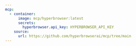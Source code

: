 ```yaml
---
mcp:
  - container:
      image: mcp/hyperbrowser:latest
      secrets:
        hyperbrowser.api_key: HYPERBROWSER_API_KEY
    source:
      url: https://github.com/hyperbrowserai/mcp/tree/main
---
```

